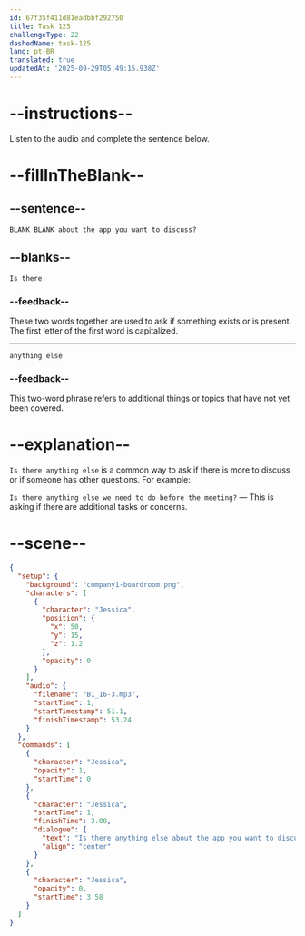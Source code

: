 ```yaml
---
id: 67f35f411d81eadbbf292750
title: Task 125
challengeType: 22
dashedName: task-125
lang: pt-BR
translated: true
updatedAt: '2025-09-29T05:49:15.938Z'
---
```


<!-- (Audio) Jessica: Is there anything else about the app you want to discuss? -->

# --instructions--

Listen to the audio and complete the sentence below.

# --fillInTheBlank--

## --sentence--

`BLANK BLANK about the app you want to discuss?`

## --blanks--

`Is there`

### --feedback--

These two words together are used to ask if something exists or is present. The first letter of the first word is capitalized.

---

`anything else`

### --feedback--

This two-word phrase refers to additional things or topics that have not yet been covered.

# --explanation--

`Is there anything else` is a common way to ask if there is more to discuss or if someone has other questions. For example:

`Is there anything else we need to do before the meeting?` — This is asking if there are additional tasks or concerns.

# --scene--

```json
{
  "setup": {
    "background": "company1-boardroom.png",
    "characters": [
      {
        "character": "Jessica",
        "position": {
          "x": 50,
          "y": 15,
          "z": 1.2
        },
        "opacity": 0
      }
    ],
    "audio": {
      "filename": "B1_16-3.mp3",
      "startTime": 1,
      "startTimestamp": 51.1,
      "finishTimestamp": 53.24
    }
  },
  "commands": [
    {
      "character": "Jessica",
      "opacity": 1,
      "startTime": 0
    },
    {
      "character": "Jessica",
      "startTime": 1,
      "finishTime": 3.08,
      "dialogue": {
        "text": "Is there anything else about the app you want to discuss?",
        "align": "center"
      }
    },
    {
      "character": "Jessica",
      "opacity": 0,
      "startTime": 3.58
    }
  ]
}
```
